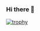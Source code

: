 ### Hi there 👋

[![trophy](https://github-profile-trophy.vercel.app/?username=HNTQ&theme=onedark)](https://github.com/ryo-ma/github-profile-trophy)
